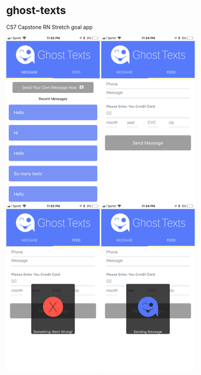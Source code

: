 # ghost-texts
CS7 Capstone RN Stretch goal app

<img src="Feed.PNG" width="250"/>
<img src="SendMessage.PNG" width="250"/>
<img src="Error.PNG" width="250"/>
<img src="Sending.PNG" width="250"/>